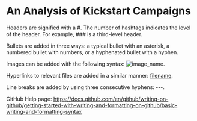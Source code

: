 # An Analysis of Kickstart Campaigns

Headers are signified with a #. The number of hashtags indicates the level of the header. For example, ### is a third-level header.

Bullets are added in three ways: a typical bullet with an asterisk, a numbered bullet with numbers, or a hyphenated bullet with a hyphen.

Images can be added with the following syntax: ![image_name](path/to/image_name.png).

Hyperlinks to relevant files are  added in a similar manner: [filename](path/to/filename.xlxs).

Line breaks are added by using three consecutive hyphens: ---.

GitHub Help page: https://docs.github.com/en/github/writing-on-github/getting-started-with-writing-and-formatting-on-github/basic-writing-and-formatting-syntax

